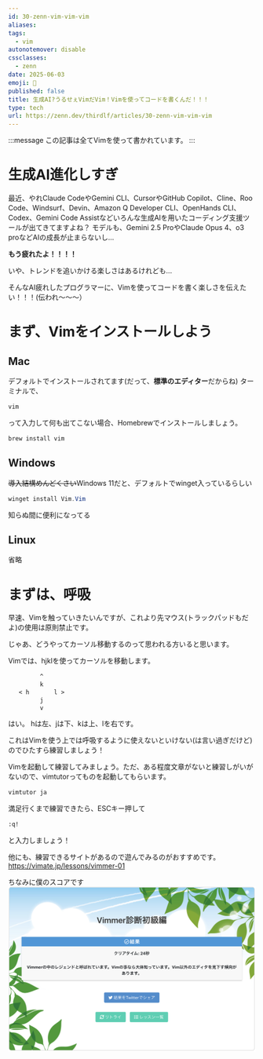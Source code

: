 ```yaml
---
id: 30-zenn-vim-vim-vim
aliases: 
tags:
  - vim
autonotemover: disable
cssclasses:
  - zenn
date: 2025-06-03
emoji: 🛜
published: false
title: 生成AI?うるせぇVimだVim！Vimを使ってコードを書くんだ！！！
type: tech
url: https://zenn.dev/thirdlf/articles/30-zenn-vim-vim-vim
---
```


:::message
この記事は全てVimを使って書かれています。
:::

# 生成AI進化しすぎ
最近、やれClaude CodeやGemini CLI、CursorやGitHub Copilot、Cline、Roo Code、Windsurf、Devin、Amazon Q Developer CLI、OpenHands CLI、Codex、Gemini 
Code Assistなどいろんな生成AIを用いたコーディング支援ツールが出てきてますよね？
モデルも、Gemini 2.5 ProやClaude Opus 4、o3 proなどAIの成長が止まらないし...

**もう疲れたよ！！！！**

いや、トレンドを追いかける楽しさはあるけれども...

そんなAI疲れしたプログラマーに、Vimを使ってコードを書く楽しさを伝えたい！！！(伝われ〜〜〜）

# まず、Vimをインストールしよう

## Mac
デフォルトでインストールされてます(だって、**標準のエディター**だからね)
ターミナルで、
```zsh
vim
```
って入力して何も出てこない場合、Homebrewでインストールしましょう。
```zsh
brew install vim
```

## Windows
~~導入結構めんどくさい~~Windows 11だと、デフォルトでwinget入っているらしい
```powershell
winget install Vim.Vim
```

知らぬ間に便利になってる

## Linux
省略

# まずは、呼吸
早速、Vimを触っていきたいんですが、これより先マウス(トラックパッドもだよ)の使用は原則禁止です。

じゃあ、どうやってカーソル移動するのって思われる方いると思います。

Vimでは、hjklを使ってカーソルを移動します。

             ^
             k              
       < h       l >                
             j                       
             v

はい。 hは左、jは下、kは上、lを右です。

これはVimを使う上では呼吸するように使えないといけない(は言い過ぎだけど) のでひたすら練習しましょう！

Vimを起動して練習してみましょう。ただ、ある程度文章がないと練習しがいがないので、vimtutorってものを起動してもらいます。

```zsh
vimtutor ja
```
満足行くまで練習できたら、ESCキー押して
```zsh
:q!
```
と入力しましょう！


他にも、練習できるサイトがあるので遊んでみるのがおすすめです。
https://vimate.jp/lessons/vimmer-01

ちなみに僕のスコアです
![](/images/vim1.png)







